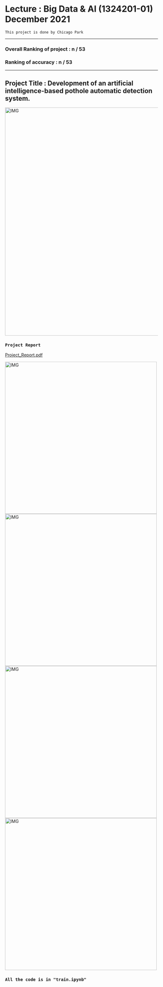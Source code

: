 # Lecture : Big Data & AI (1324201-01) December 2021
`This project is done by Chicago Park`

---
### Overall Ranking of project : n / 53
### Ranking of accuracy : n / 53
---

## Project Title : Development of an artificial intelligence-based pothole automatic detection system.
<img width="750" alt="IMG" src="https://user-images.githubusercontent.com/73331241/145944953-3521e9fc-a195-4069-bad0-af378339a093.jpeg">


### `Project Report`
[Project_Report.pdf](https://github.com/ChicagoPark/Pothole_Detection_Project/files/7710069/Project_Report.pdf)

<img width="500" alt="IMG" src="https://user-images.githubusercontent.com/73331241/145964171-113f8c61-4e8f-4628-b775-0fc059b46fed.jpg">


<img width="500" alt="IMG" src="https://user-images.githubusercontent.com/73331241/145964185-675ed9f6-5fe5-4bdc-9c27-498f642f9105.jpg">


<img width="500" alt="IMG" src="https://user-images.githubusercontent.com/73331241/145964199-5a9f193d-5eda-46dc-b19d-4181fa88d6dc.jpg">


<img width="500" alt="IMG" src="https://user-images.githubusercontent.com/73331241/145964204-95ae20fe-020c-4071-adbf-4dd364f4adbb.jpg">



### `All the code is in "train.ipynb"`


